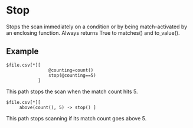 
# Stop

Stops the scan immediately on a condition or by being match-activated by an enclosing function. Always returns True to matches() and to_value().


## Example

    $file.csv[*][
                    @counting=count()
                    stop(@counting==5)
                ]

This path stops the scan when the match count hits 5.

    $file.csv[*][
         above(count(), 5) -> stop() ]

This path stops scanning if its match count goes above 5.

